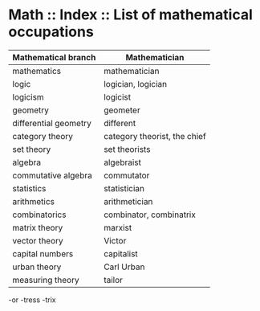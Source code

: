# Math :: Index :: List of mathematical occupations

Mathematical branch   | Mathematician
----------------------|--------------
mathematics           | mathematician
logic                 | logician, logician
logicism              | logicist
geometry              | geometer
differential geometry | different
category theory       | category theorist, the chief
set theory            | set theorists
algebra               | algebraist
commutative algebra   | commutator
statistics            | statistician
arithmetics           | arithmetician
combinatorics         | combinator, combinatrix
matrix theory         | marxist
vector theory         | Victor
capital numbers       | capitalist
urban theory          | Carl Urban
measuring theory      | tailor


-or
-tress
-trix
